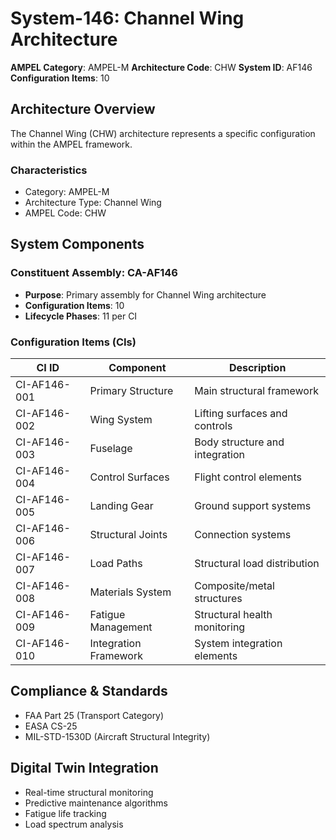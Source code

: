 # System-146: Channel Wing Architecture

**AMPEL Category**: AMPEL-M
**Architecture Code**: CHW
**System ID**: AF146
**Configuration Items**: 10

## Architecture Overview

The Channel Wing (CHW) architecture represents a specific configuration within the AMPEL framework.

### Characteristics
- Category: AMPEL-M
- Architecture Type: Channel Wing
- AMPEL Code: CHW

## System Components

### Constituent Assembly: CA-AF146
- **Purpose**: Primary assembly for Channel Wing architecture
- **Configuration Items**: 10
- **Lifecycle Phases**: 11 per CI

### Configuration Items (CIs)

| CI ID | Component | Description |
|-------|-----------|-------------|
| CI-AF146-001 | Primary Structure | Main structural framework |
| CI-AF146-002 | Wing System | Lifting surfaces and controls |
| CI-AF146-003 | Fuselage | Body structure and integration |
| CI-AF146-004 | Control Surfaces | Flight control elements |
| CI-AF146-005 | Landing Gear | Ground support systems |
| CI-AF146-006 | Structural Joints | Connection systems |
| CI-AF146-007 | Load Paths | Structural load distribution |
| CI-AF146-008 | Materials System | Composite/metal structures |
| CI-AF146-009 | Fatigue Management | Structural health monitoring |
| CI-AF146-010 | Integration Framework | System integration elements |

## Compliance & Standards
- FAA Part 25 (Transport Category)
- EASA CS-25
- MIL-STD-1530D (Aircraft Structural Integrity)

## Digital Twin Integration
- Real-time structural monitoring
- Predictive maintenance algorithms
- Fatigue life tracking
- Load spectrum analysis
